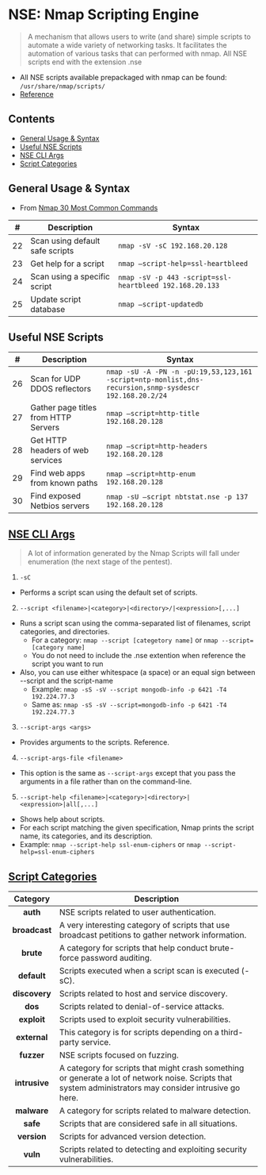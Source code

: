# NSE: Nmap Scripting Engine
> A mechanism that allows users to write (and share) simple scripts to automate a wide variety of networking tasks. It facilitates the automation of various tasks that can performed with nmap. All NSE scripts end with the extension .nse

- All NSE scripts available prepackaged with nmap can be found: `/usr/share/nmap/scripts/`
- [Reference](https://nmap.org/nsedoc/scripts/)

## Contents
- [General Usage & Syntax](#general-usage--syntax)
- [Useful NSE Scripts](#useful-nse-scripts)
- [NSE CLI Args](#nse-cli-args)
- [Script Categories](#script-categories)

## General Usage & Syntax
- From [Nmap 30 Most Common Commands](nmap_common.md#nmap-scripting-engine)

|  #  | Description | Syntax |
| :-: | ----------- | ------ |
| 22 | Scan using default safe scripts| `nmap -sV -sC 192.168.20.128` |
| 23 | Get help for a script| `nmap –script-help=ssl-heartbleed` |
| 24 | Scan using a specific script| `nmap -sV -p 443 -script=ssl-heartbleed 192.168.20.133` |
| 25 | Update script database| `nmap –script-updatedb` |

## Useful NSE Scripts

|  #  | Description | Syntax |
| :-: | ----------- | ------ |
| 26 | Scan for UDP DDOS reflectors| `nmap -sU -A -PN -n -pU:19,53,123,161 -script=ntp-monlist,dns-recursion,snmp-sysdescr 192.168.20.2/24` |
| 27 | Gather page titles from HTTP Servers| `nmap –script=http-title 192.168.20.128` |
| 28 | Get HTTP headers of web services| `nmap –script=http-headers 192.168.20.128` |
| 29 | Find web apps from known paths| `nmap –script=http-enum 192.168.20.128` |
| 30 | Find exposed Netbios servers| `nmap -sU –script nbtstat.nse -p 137 192.168.20.128` |

## [NSE CLI Args](https://nmap.org/book/man-nse.html)
> A lot of information generated by the Nmap Scripts will fall under enumeration (the next stage of the pentest). 

1. `-sC`
- Performs a script scan using the default set of scripts.

2. `--script <filename>|<category>|<directory>/|<expression>[,...]`
- Runs a script scan using the comma-separated list of filenames, script categories, and directories.
  - For a category: `nmap --script [categetory name]` or `nmap --script=[category name]`
  - You do not need to include the .nse extention when reference the script you want to run
- Also, you can use either whitespace (a space) or an equal sign between --script and the script-name
  - Example: `nmap -sS -sV --script mongodb-info -p 6421 -T4 192.224.77.3`
  - Same as: `nmap -sS -sV --script=mongodb-info -p 6421 -T4 192.224.77.3`

3. `--script-args <args>`
- Provides arguments to the scripts. Reference.

4. `--script-args-file <filename>`
- This option is the same as `--script-args` except that you pass the arguments in a file rather than on the command-line.

5. `--script-help <filename>|<category>|<directory>|<expression>|all[,...]`
- Shows help about scripts. 
- For each script matching the given specification, Nmap prints the script name, its categories, and its description. 
- Example: `nmap --script-help ssl-enum-ciphers` or `nmap --script-help=ssl-enum-ciphers`

## [Script Categories](https://subscription.packtpub.com/book/networking-and-servers/9781782168317/1/ch01lvl1sec11/script-categories)

|  Category  | Description |
| :--------: | ----------- |
|  **auth**  | NSE scripts related to user authentication. |
|  **broadcast**  | A very interesting category of scripts that use broadcast petitions to gather network information. |
|  **brute**  | A category for scripts that help conduct brute-force password auditing. |
|  **default**  | Scripts executed when a script scan is executed (-sC). |
|  **discovery**  | Scripts related to host and service discovery. |
|  **dos**  | Scripts related to denial-of-service attacks. |
|  **exploit**  | Scripts used to exploit security vulnerabilities. |
|  **external**  | This category is for scripts depending on a third-party service. |
|  **fuzzer**  | NSE scripts focused on fuzzing. |
|  **intrusive**  | A category for scripts that might crash something or generate a lot of network noise. Scripts that system administrators may consider intrusive go here. |
|  **malware**  | A category for scripts related to malware detection. |
|  **safe**  | Scripts that are considered safe in all situations. |
|  **version**  | Scripts for advanced version detection. |
|  **vuln**  | Scripts related to detecting and exploiting security vulnerabilities. |
